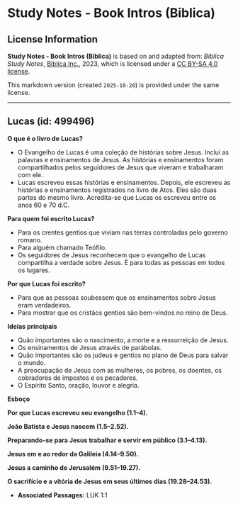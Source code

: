 # Study Notes - Book Intros (Biblica)

## License Information

**Study Notes - Book Intros (Biblica)** is based on and adapted from: _Biblica Study Notes_, [Biblica Inc.](https://www.biblica.com/), 2023, which is licensed under a [CC BY-SA 4.0 license](https://creativecommons.org/licenses/by-sa/4.0/legalcode.en).

This markdown version (created `2025-10-20`) is provided under the same license.



--------------------------------

## Lucas (id: 499496)

**O que é o livro de** **Lucas?**

* O Evangelho de Lucas é uma coleção de histórias sobre Jesus. Inclui as palavras e ensinamentos de Jesus. As histórias e ensinamentos foram compartilhados pelos seguidores de Jesus que viveram e trabalharam com ele.
* Lucas escreveu essas histórias e ensinamentos. Depois, ele escreveu as histórias e ensinamentos registrados no livro de Atos. Eles são duas partes do mesmo livro. Acredita\-se que Lucas os escreveu entre os anos 60 e 70 d.C.

**Para quem foi escrito Lucas?**

* Para os crentes gentios que viviam nas terras controladas pelo governo romano.
* Para alguém chamado Teófilo.
* Os seguidores de Jesus reconhecem que o evangelho de Lucas compartilha a verdade sobre Jesus. É para todas as pessoas em todos os lugares.

**Por que Lucas foi escrito?**

* Para que as pessoas soubessem que os ensinamentos sobre Jesus eram verdadeiros.
* Para mostrar que os cristãos gentios são bem\-vindos no reino de Deus.

**Ideias principais**

* Quão importantes são o nascimento, a morte e a ressurreição de Jesus.
* Os ensinamentos de Jesus através de parábolas.
* Quão importantes são os judeus e gentios no plano de Deus para salvar o mundo.
* A preocupação de Jesus com as mulheres, os pobres, os doentes, os cobradores de impostos e os pecadores.
* O Espírito Santo, oração, louvor e alegria.

**Esboço**

**Por que Lucas escreveu seu evangelho (1\.1–4\).**

**João Batista e Jesus nascem (1\.5–2\.52\).**

**Preparando\-se para Jesus trabalhar e servir em público (3\.1–4\.13\).**

**Jesus em e ao redor da Galileia (4\.14–9\.50\).**

**Jesus a caminho de Jerusalém (9\.51–19\.27\).**

**O sacrifício e a vitória de Jesus em seus últimos dias (19\.28–24\.53\).**

* **Associated Passages:** LUK 1:1

